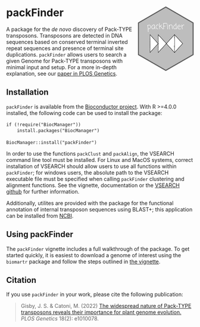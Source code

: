 # packFinder <img src="inst/packFinder_hex.png" align="right" height="174" width="150" />

A package for the *de novo* discovery of Pack-TYPE transposons. Transposons are detected in DNA sequences based on conserved terminal inverted repeat sequences and presence of terminal site duplications. `packFinder` allows users to search a given Genome for Pack-TYPE transposons with minimal input and setup. For a more in-depth explanation, see our [paper in PLOS Genetics](https://doi.org/10.1371/journal.pgen.1010078).

## Installation
`packFinder` is available from the [Bioconductor project](https://bioconductor.org/packages/packFinder/). With R >=4.0.0 installed, the following code can be used to install the package:
```
if (!require("BiocManager"))
    install.packages("BiocManager")
    
BiocManager::install("packFinder")
```

In order to use the functions `packClust` and `packAlign`, the VSEARCH command line tool must be installed. For Linux and MacOS systems, correct installation of VSEARCH should allow users to use all functions within `packFinder`; for windows users, the absolute path to the VSEARCH executable file must be specified when calling `packFinder` clustering and alignment functions. See the vignette, documentation or the [VSEARCH github](https://github.com/torognes/vsearch) for further information.

Additionally, utilites are provided with the package for the functional annotation of internal transposon sequences using BLAST+; this application can be installed from [NCBI](https://blast.ncbi.nlm.nih.gov/Blast.cgi?PAGE_TYPE=BlastDocs&DOC_TYPE=Download).

## Using packFinder
The `packFinder` vignette includes a full walkthrough of the package. To get started quickly, it is easiest to download a genome of interest using the `biomartr` package and follow the steps outlined in [the vignette](https://bioconductor.org/packages/release/bioc/vignettes/packFinder/inst/doc/packFinder.html).

## Citation
If you use `packFinder` in your work, please cite the following publication:

> Gisby, J. S. & Catoni, M. (2022) [The widespread nature of Pack-TYPE transposons reveals their importance for plant genome evolution.](https://doi.org/10.1371/journal.pgen.1010078) *PLOS Genetics* 18(2): e1010078.
> 

